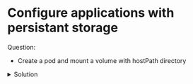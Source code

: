 # Configure applications with persistant storage
Question:
- Create a pod and mount a volume with hostPath directory

<details><summary>Solution</summary>
<p>

pv-pod.yml
```yaml
apiVersion: v1
kind: Pod
metadata:
...
```

</p>
</details>